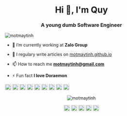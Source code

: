 <h1 align="center">Hi 👋, I'm Quy</h1>
<h3 align="center">A young dumb Software Engineer</h3>

<p align="left"> <img src="https://komarev.com/ghpvc/?username=motmaytinh" alt="motmaytinh" /> </p>

- 🔭 I’m currently working at **Zalo Group**

- 📝 I regulary write articles on [motmaytinh.github.io](motmaytinh.github.io)

- 📫 How to reach me **motmaytinh@gmail.com**

- ⚡ Fun fact **I love Doraemon**

<p align="left"><img src="https://devicons.github.io/devicon/devicon.git/icons/vuejs/vuejs-original-wordmark.svg" alt="vuejs" width="20" height="20"/> <img src="https://devicons.github.io/devicon/devicon.git/icons/css3/css3-original-wordmark.svg" alt="css3" width="20" height="20"/> <img src="https://devicons.github.io/devicon/devicon.git/icons/docker/docker-original-wordmark.svg" alt="docker" width="20" height="20"/> <img src="https://devicons.github.io/devicon/devicon.git/icons/go/go-original.svg" alt="go" width="20" height="20"/> <img src="https://devicons.github.io/devicon/devicon.git/icons/html5/html5-original-wordmark.svg" alt="html5" width="20" height="20"/> <img src="https://devicons.github.io/devicon/devicon.git/icons/java/java-original-wordmark.svg" alt="java" width="20" height="20"/> <img src="https://devicons.github.io/devicon/devicon.git/icons/javascript/javascript-original.svg" alt="javascript" width="20" height="20"/> <img src="https://devicons.github.io/devicon/devicon.git/icons/python/python-original-wordmark.svg" alt="python" width="20" height="20"/> <img src="https://devicons.github.io/devicon/devicon.git/icons/linux/linux-original.svg" alt="linux" width="20" height="20"/></p><p align="center"> <img src="https://github-readme-stats.vercel.app/api?username=motmaytinh&show_icons=true" alt="motmaytinh" /> </p>

<p align="center">
<a href="https://twitter.com/motmaytinh" target="blank"><img align="center" src="https://cdn.jsdelivr.net/npm/simple-icons@3.0.1/icons/twitter.svg" alt="motmaytinh" height="20" width="20" /></a>
<a href="https://linkedin.com/in/quytn" target="blank"><img align="center" src="https://cdn.jsdelivr.net/npm/simple-icons@3.0.1/icons/linkedin.svg" alt="quytn" height="20" width="20" /></a>
<a href="https://fb.com/motmaytinh" target="blank"><img align="center" src="https://cdn.jsdelivr.net/npm/simple-icons@3.0.1/icons/facebook.svg" alt="motmaytinh" height="20" width="20" /></a>
<a href="https://instagram.com/motmaytinh" target="blank"><img align="center" src="https://cdn.jsdelivr.net/npm/simple-icons@3.0.1/icons/instagram.svg" alt="motmaytinh" height="20" width="20" /></a>
<a href="https://www.youtube.com/c/motmaytinh" target="blank"><img align="center" src="https://cdn.jsdelivr.net/npm/simple-icons@3.0.1/icons/youtube.svg" alt="motmaytinh" height="20" width="20" /></a>
</p>
